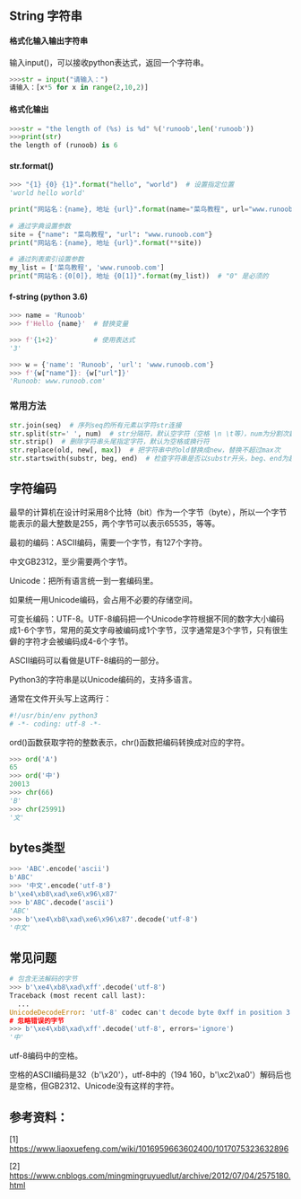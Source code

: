 ## String 字符串

#### 格式化输入输出字符串

输入input()，可以接收python表达式，返回一个字符串。

```python
>>>str = input("请输入：")
请输入：[x*5 for x in range(2,10,2)]
```

#### 格式化输出

```python
>>>str = "the length of (%s) is %d" %('runoob',len('runoob')) 
>>>print(str)
the length of (runoob) is 6 
```

#### str.format()

```python
>>> "{1} {0} {1}".format("hello", "world")  # 设置指定位置
'world hello world'

print("网站名：{name}, 地址 {url}".format(name="菜鸟教程", url="www.runoob.com"))
 
# 通过字典设置参数
site = {"name": "菜鸟教程", "url": "www.runoob.com"}
print("网站名：{name}, 地址 {url}".format(**site))
 
# 通过列表索引设置参数
my_list = ['菜鸟教程', 'www.runoob.com']
print("网站名：{0[0]}, 地址 {0[1]}".format(my_list))  # "0" 是必须的
```

#### f-string (python 3.6)

```python
>>> name = 'Runoob'
>>> f'Hello {name}'  # 替换变量

>>> f'{1+2}'         # 使用表达式
'3'

>>> w = {'name': 'Runoob', 'url': 'www.runoob.com'}
>>> f'{w["name"]}: {w["url"]}'
'Runoob: www.runoob.com'
```



### 常用方法

```python
str.join(seq)  # 序列seq的所有元素以字符str连接
str.split(str=' ', num)  # str分隔符，默认空字符（空格 \n \t等），num为分割次数
str.strip()  # 删除字符串头尾指定字符，默认为空格或换行符
str.replace(old, new[, max])  # 把字符串中的old替换成new，替换不超过max次
str.startswith(substr, beg, end)  # 检查字符串是否以substr开头，beg、end为起始、结束位置。
```



## 字符编码

最早的计算机在设计时采用8个比特（bit）作为一个字节（byte），所以一个字节能表示的最大整数是255，两个字节可以表示65535，等等。

最初的编码：ASCII编码，需要一个字节，有127个字符。

中文GB2312，至少需要两个字节。

Unicode：把所有语言统一到一套编码里。

如果统一用Unicode编码，会占用不必要的存储空间。

可变长编码：UTF-8。UTF-8编码把一个Unicode字符根据不同的数字大小编码成1-6个字节，常用的英文字母被编码成1个字节，汉字通常是3个字节，只有很生僻的字符才会被编码成4-6个字节。

ASCII编码可以看做是UTF-8编码的一部分。

Python3的字符串是以Unicode编码的，支持多语言。

通常在文件开头写上这两行：

```python
#!/usr/bin/env python3
# -*- coding: utf-8 -*-
```

ord()函数获取字符的整数表示，chr()函数把编码转换成对应的字符。

```python
>>> ord('A')
65
>>> ord('中')
20013
>>> chr(66)
'B'
>>> chr(25991)
'文'
```

## bytes类型

```python
>>> 'ABC'.encode('ascii')
b'ABC'
>>> '中文'.encode('utf-8')
b'\xe4\xb8\xad\xe6\x96\x87'
>>> b'ABC'.decode('ascii')
'ABC'
>>> b'\xe4\xb8\xad\xe6\x96\x87'.decode('utf-8')
'中文'
```

## 常见问题

```python
# 包含无法解码的字节
>>> b'\xe4\xb8\xad\xff'.decode('utf-8')
Traceback (most recent call last):
  ...
UnicodeDecodeError: 'utf-8' codec can't decode byte 0xff in position 3: invalid start byte
# 忽略错误的字节
>>> b'\xe4\xb8\xad\xff'.decode('utf-8', errors='ignore')
'中'
```

utf-8编码中的空格。

空格的ASCII编码是32（b'\x20'），utf-8中的（194 160，b'\xc2\xa0'）解码后也是空格，但GB2312、Unicode没有这样的字符。



## 参考资料：

[1] https://www.liaoxuefeng.com/wiki/1016959663602400/1017075323632896

[2] https://www.cnblogs.com/mingmingruyuedlut/archive/2012/07/04/2575180.html